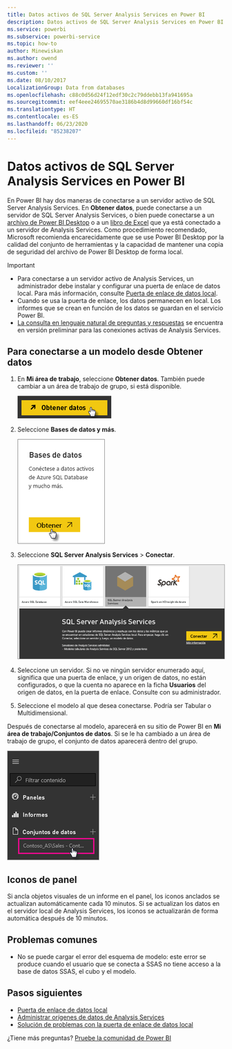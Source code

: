 ```yaml
---
title: Datos activos de SQL Server Analysis Services en Power BI
description: Datos activos de SQL Server Analysis Services en Power BI. Esto se realiza mediante un origen de datos que se configuró para una puerta de enlace empresarial.
ms.service: powerbi
ms.subservice: powerbi-service
ms.topic: how-to
author: Minewiskan
ms.author: owend
ms.reviewer: ''
ms.custom: ''
ms.date: 08/10/2017
LocalizationGroup: Data from databases
ms.openlocfilehash: c88c0d56d24f12edf30c2c79ddebb13fa941695a
ms.sourcegitcommit: eef4eee24695570ae3186b4d8d99660df16bf54c
ms.translationtype: HT
ms.contentlocale: es-ES
ms.lasthandoff: 06/23/2020
ms.locfileid: "85238207"
---
```

# <a name="sql-server-analysis-services-live-data-in-power-bi"></a>Datos activos de SQL Server Analysis Services en Power BI

En Power BI hay dos maneras de conectarse a un servidor activo de SQL Server Analysis Services. En **Obtener datos**, puede conectarse a un servidor de SQL Server Analysis Services, o bien puede conectarse a un [archivo de Power BI Desktop](service-desktop-files.md) o a un [libro de Excel](service-excel-workbook-files.md) que ya está conectado a un servidor de Analysis Services. Como procedimiento recomendado, Microsoft recomienda encarecidamente que se use Power BI Desktop por la calidad del conjunto de herramientas y la capacidad de mantener una copia de seguridad del archivo de Power BI Desktop de forma local.

>[!IMPORTANT]
> * Para conectarse a un servidor activo de Analysis Services, un administrador debe instalar y configurar una puerta de enlace de datos local. Para más información, consulte [Puerta de enlace de datos local](service-gateway-onprem.md).
> * Cuando se usa la puerta de enlace, los datos permanecen en local.  Los informes que se crean en función de los datos se guardan en el servicio Power BI. 
> * [La consulta en lenguaje natural de preguntas y respuestas](../create-reports/service-q-and-a-direct-query.md) se encuentra en versión preliminar para las conexiones activas de Analysis Services.

## <a name="to-connect-to-a-model-from-get-data"></a>Para conectarse a un modelo desde Obtener datos

1. En **Mi área de trabajo**, seleccione **Obtener datos**. También puede cambiar a un área de trabajo de grupo, si está disponible.

   ![Botón Conectarse para obtener datos](media/sql-server-analysis-services-tabular-data/connecttoas_getdatabutton.png)

2. Seleccione **Bases de datos y más**.

   ![Conectarse para obtener datos 1](media/sql-server-analysis-services-tabular-data/connecttoas_getdata_1.png)

3. Seleccione **SQL Server Analysis Services** > **Conectar**.

   ![Conectarse para obtener datos 2](media/sql-server-analysis-services-tabular-data/connecttoas_getdata_2.png)

4. Seleccione un servidor. Si no ve ningún servidor enumerado aquí, significa que una puerta de enlace, y un origen de datos, no están configurados, o que la cuenta no aparece en la ficha **Usuarios** del origen de datos, en la puerta de enlace. Consulte con su administrador.

5. Seleccione el modelo al que desea conectarse. Podría ser Tabular o Multidimensional.

Después de conectarse al modelo, aparecerá en su sitio de Power BI en **Mi área de trabajo/Conjuntos de datos**. Si se le ha cambiado a un área de trabajo de grupo, el conjunto de datos aparecerá dentro del grupo.

![Conectarse al conjunto de datos](media/sql-server-analysis-services-tabular-data/connecttoas_dataset_5.png)

## <a name="dashboard-tiles"></a>Iconos de panel

Si ancla objetos visuales de un informe en el panel, los iconos anclados se actualizan automáticamente cada 10 minutos. Si se actualizan los datos en el servidor local de Analysis Services, los iconos se actualizarán de forma automática después de 10 minutos.

## <a name="common-issues"></a>Problemas comunes

* No se puede cargar el error del esquema de modelo: este error se produce cuando el usuario que se conecta a SSAS no tiene acceso a la base de datos SSAS, el cubo y el modelo.

## <a name="next-steps"></a>Pasos siguientes

* [Puerta de enlace de datos local](service-gateway-onprem.md)  
* [Administrar orígenes de datos de Analysis Services](service-gateway-enterprise-manage-ssas.md)  
* [Solución de problemas con la puerta de enlace de datos local](service-gateway-onprem-tshoot.md)  

¿Tiene más preguntas? [Pruebe la comunidad de Power BI](https://community.powerbi.com/)